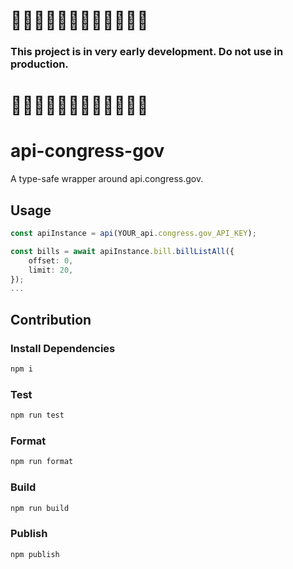 
# 🚧🚧🚧🚧🚧🚧🚧🚧🚧🚧🚧🚧
### This project is in very early development. Do not use in production.
# 🚧🚧🚧🚧🚧🚧🚧🚧🚧🚧🚧🚧

# api-congress-gov

A type-safe wrapper around api.congress.gov.

## Usage

```ts
const apiInstance = api(YOUR_api.congress.gov_API_KEY);

const bills = await apiInstance.bill.billListAll({
    offset: 0,
    limit: 20,
});
...
```

## Contribution

### Install Dependencies

```bash
npm i
```
### Test
```bash
npm run test
```

### Format
```bash
npm run format
```

### Build
```bash
npm run build
```

### Publish
```bash
npm publish
```